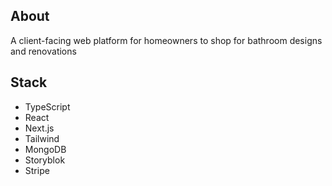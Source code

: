 ## About

A client-facing web platform for homeowners to shop for bathroom designs and renovations


## Stack
  - TypeScript
  - React
  - Next.js
  - Tailwind
  - MongoDB
  - Storyblok
  - Stripe

